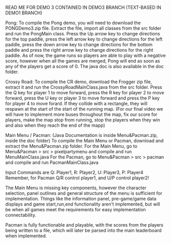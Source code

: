 READ ME FOR DEMO 3 CONTAINED IN DEMO3 BRANCH (TEXT-BASED IN DEMO1 BRANCH)

Pong: 
  To compile the Pong demo, you will need to download the PONGDemo3.zip file. Extract the file, import all classes from the src folder and run the PongMain class. Press the Up arrow key to change directions for the top paddle, press the left arrow key to change directions for the left paddle, press the down arrow key to change directions for the bottom paddle and press the right arrow key to change directions for the right paddle. As of now, the game runs so players are able to play with a negative score, however when all the games are merged, Pong will end as soon as any of the players get a score of 0. The java doc is also available in the doc folder. 
  
Crossy Road: 
  To compile the CR demo, download the Frogger zip file, extract it and run the CrossyRoadMainClass.java from the src folder. Press the Q key for player 1 to move forward, press the R key for player 2 to move forward, press the U key or player 3 to move forward and press the P key for player 4 to move forard. If they collide with a rectangle, they will respawn at the start of the start of the running map. (For our final video we will have to implement more buses throughout the map, fix our score for players, make the map stop from running, stop the players when they win and also when they reach the end of the mapp)
  
Main Menu / Pacman: (Java Documentation is inside Menu&Pacman.zip, inside the doc folder)
  To compile the Main Menu or Pacman, download and extract the Menu&Pacman.zip folder. 
  For the Main Menu, go to Menu&Pacman > src > pixelpartymenu and compile and run MenuMainClass.java
  For the Pacman, go to Menu&Pacman > src > pacman and compile and run PacmanMainClass.java
  
  Input Commands are Q: Player1, R: Player2, U: Player3, P: Player4
  Remember, for Pacman Q/R control player1, and U/P control player2!
  
  The Main Menu is missing key components, however the character selection, panel outlines and general structure of the menu is sufficient for implementation. Things like the information panel, pre-game/game data displays and game start,run,end functionality aren't implemented, but will be when all games meet the requirements for easy implementation connectability.
  
  Pacman is fully functionable and playable, with the scores from the players being written to a file, which will later be parsed into the main leaderboard when implemented.
  
